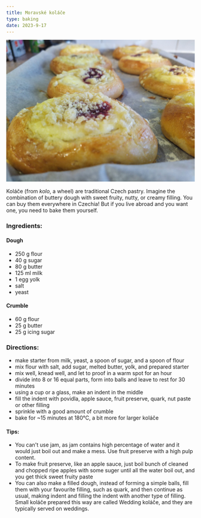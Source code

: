 ```yaml
---
title: Moravské koláče
type: baking
date: 2023-9-17
---
```


![](../assets/kolace.jpg "Koláče")

Koláče (from _kolo_, a wheel) are traditional Czech pastry. Imagine the combination of buttery dough with sweet fruity, nutty, or creamy filling. You can buy them everywhere in Czechia! But if you live abroad and you want one, you need to bake them yourself.

### Ingredients:

#### Dough
* 250 g flour
* 40 g sugar
* 80 g butter
* 125 ml milk
* 1 egg yolk
* salt
* yeast

#### Crumble

* 60 g flour
* 25 g butter
* 25 g icing sugar

### Directions:

* make starter from milk, yeast, a spoon of sugar, and a spoon of flour
* mix flour with salt, add sugar, melted butter, yolk, and prepared starter
* mix well, knead well, and let to proof in a warm spot for an hour
* divide into 8 or 16 equal parts, form into balls and leave to rest for 30 minutes
* using a cup or a glass, make an indent in the middle
* fill the indent with povidla, apple sauce, fruit preserve, quark, nut paste or other filling
* sprinkle with a good amount of crumble
* bake for ~15 minutes at 180°C, a bit more for larger koláče

#### Tips:

* You can't use jam, as jam contains high percentage of water and it would just boil out and make a mess. Use fruit preserve with a high pulp content.
* To make fruit preserve, like an apple sauce, just boil bunch of cleaned and chopped ripe apples with some suger until all the water boil out, and you get thick sweet fruity paste
* You can also make a filled dough, instead of forming a simple balls, fill them with your favourite filling, such as quark, and then continue as usual, making indent and filling the indent with another type of filling. Small koláče prepared this way are called Wedding koláče, and they are typically served on weddings.
